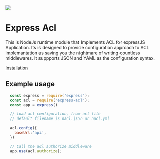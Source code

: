 ![](/images/constable.jpg)

# Express Acl

This is NodeJs runtime module that Implements ACL for expressJS Application. Its is designed to provide configuration approach to ACL implemantation as saving you the nightmare of writing countless middlewares. It suppports JSON and YAML as the configuration syntax.

[Installation](/documentation/getting-started/#installation)

## Example usage

```javascript
  const express = require('express');
  const acl = require('express-acl');
  const app = express()

  // load acl configuration, from acl file
  // default filename is nacl.json or nacl.yml

  acl.config({
    baseUrl:'api',
  })

  // Call the acl authorize middleware
  app.use(acl.authorize);


```
